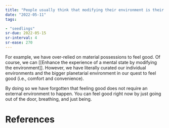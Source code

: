 ```yaml
---
title: "People usually think that modifying their environment is their ultimate purpose"
date: "2022-05-11"
tags:

- "seedlings"
sr-due: 2022-05-15
sr-interval: 4
sr-ease: 270
---
```


For example, we have over-relied on material possessions to feel good. Of course, we can [[Enhance the experience of a mental state by modifying the environment]]. However, we have literally curated our individual environments and the bigger planetarial environment in our quest to feel good (i.e., comfort and convenience).

By doing so we have forgotten that feeling good does not require an external environment to happen. You can feel good right now by just going out of the door, breathing, and just being.

# References
